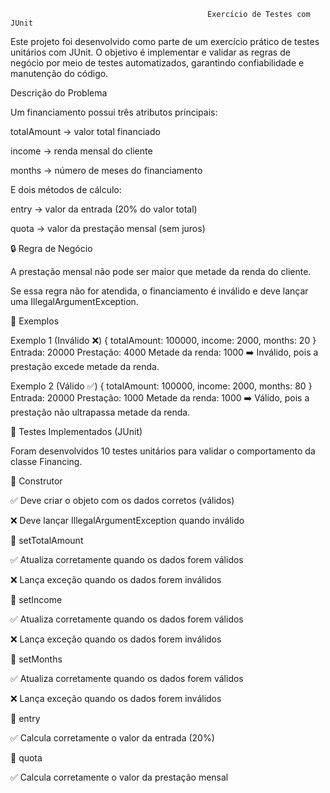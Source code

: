                                                 Exercício de Testes com JUnit 

Este projeto foi desenvolvido como parte de um exercício prático de testes unitários com JUnit.
O objetivo é implementar e validar as regras de negócio por meio de testes automatizados, garantindo confiabilidade e manutenção do código.

Descrição do Problema

Um financiamento possui três atributos principais:

totalAmount → valor total financiado

income → renda mensal do cliente

months → número de meses do financiamento

E dois métodos de cálculo:

entry → valor da entrada (20% do valor total)

quota → valor da prestação mensal (sem juros)

🔒 Regra de Negócio

A prestação mensal não pode ser maior que metade da renda do cliente.

Se essa regra não for atendida, o financiamento é inválido e deve lançar uma IllegalArgumentException.

📝 Exemplos

Exemplo 1 (Inválido ❌)
{ totalAmount: 100000, income: 2000, months: 20 }
Entrada: 20000
Prestação: 4000
Metade da renda: 1000
➡️ Inválido, pois a prestação excede metade da renda.

Exemplo 2 (Válido ✅)
{ totalAmount: 100000, income: 2000, months: 80 }
Entrada: 20000
Prestação: 1000
Metade da renda: 1000
➡️ Válido, pois a prestação não ultrapassa metade da renda.

🧪 Testes Implementados (JUnit)

Foram desenvolvidos 10 testes unitários para validar o comportamento da classe Financing.

🔹 Construtor

✅ Deve criar o objeto com os dados corretos (válidos)

❌ Deve lançar IllegalArgumentException quando inválido

🔹 setTotalAmount

✅ Atualiza corretamente quando os dados forem válidos

❌ Lança exceção quando os dados forem inválidos

🔹 setIncome

✅ Atualiza corretamente quando os dados forem válidos

❌ Lança exceção quando os dados forem inválidos

🔹 setMonths

✅ Atualiza corretamente quando os dados forem válidos

❌ Lança exceção quando os dados forem inválidos

🔹 entry

✅ Calcula corretamente o valor da entrada (20%)

🔹 quota

✅ Calcula corretamente o valor da prestação mensal


